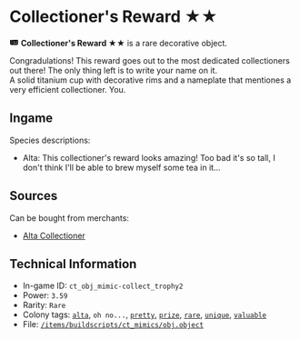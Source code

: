 # Collectioner's Reward ★★

<img src="https://raw.githubusercontent.com/Ceterai/Enternia/main/objects/alta/eds/decorative/table/icon.png" alt="Collectioner's Reward ★★ icon" loading="lazy" height="16px" width="auto" /> **Collectioner's Reward ★★** is a rare decorative object.

Congradulations! This reward goes out to the most dedicated collectioners out there! The only thing left is to write your name on it.  
A solid titanium cup with decorative rims and a nameplate that mentiones a very efficient collectioner. You.

## Ingame

Species descriptions:

- Alta: This collectioner's reward looks amazing! Too bad it's so tall, I don't think I'll be able to brew myself some tea in it...

## Sources

Can be bought from merchants:

- [Alta Collectioner](https://ceterai.github.io/MyEnternia/Wiki/AltaCollectioner)

## Technical Information

- In-game ID: `ct_obj_mimic-collect_trophy2`
- Power: `3.59`
- Rarity: `Rare`
- Colony tags: [`alta`](https://ceterai.github.io/MyEnternia/Wiki/Tags/Alta), `oh no...`, [`pretty`](https://ceterai.github.io/MyEnternia/Wiki/Tags/Pretty), [`prize`](https://ceterai.github.io/MyEnternia/Wiki/Tags/Prize), [`rare`](https://ceterai.github.io/MyEnternia/Wiki/Tags/Rare), [`unique`](https://ceterai.github.io/MyEnternia/Wiki/Tags/Unique), [`valuable`](https://ceterai.github.io/MyEnternia/Wiki/Tags/Valuable)
- File: [`/items/buildscripts/ct_mimics/obj.object`](https://github.com/Ceterai/Enternia/blob/main/items/buildscripts/ct_mimics/obj.object)
